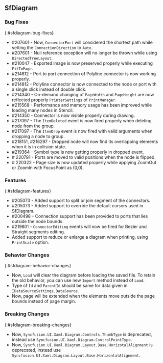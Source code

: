 ## SfDiagram

### Bug Fixes
{:#sfdiagram-bug-fixes}

* \#207601 - Now, `ConnectorPort` will considered the shortest path while setting the `ConnectionDirection` to `Auto`.
* \#207601 - Null reference exception will no longer be thrown while using `DirectedTreeLayout`.
* \#210047 - Exported image is now preserved properly while executing `FitToPage`.
* \#214812 - Port to port connection of Polyline connector is now working properly.
* \#214812 - Polyline connector is now connected to the node or port with a single click instead of double click.
* \#214340 - On-demand changing of `PageWidth` and `PageHeight` are now reflected properly `PrinterSettings` of `PrintManager`.
* \#215568 - Performance and memory usage has been improved while loading many nodes in Stencil.
* \#214350 - Connector is now visible properly during drawing.
* \#217097 - The `ItemDeleted` event is now fired properly when deleting node from the group.
* \#217097 - The `ItemDrop` event is now fired with valid arguments when dropping a node to group.
* \#218151, #216297 - Dropped node will now find its overlapping elements when it is in collision state.
* \#219364 - Symbol type is now getting properly in dropped event.
* \# 220791 - Ports are moved to valid positions when the node is flipped.
* \# 220322 - Page size is now updated properly while applying ZoomOut or ZoomIn with FocusPoint as (0,0).


### Features
{:#sfdiagram-features}
* #205073 - Added support to split or join segment of the connectors.
* #205073 - Added support to override the default cursors used in SfDiagram.
* #200498 - Connection support has been provided to ports that lies outside the node bounds.
* #219801 - `ConnectorEditing` events will now be fired for Bezier and Straight segments editing.
* Added support to reduce or enlarge a diagram when printing, using `PrintScale` option.


### Behavior Changes
{:#sfdiagram-behavior-changes}
* Now, `Load` will clear the diagram before loading the saved file. To retain the old behavior, you can use new `Import` method instead of `Load`.
* Type of `Id` and `ParentId` should be same for data given in `IDataSourceSettings.DataSource`.
* Now, page will be extended when the elements move outside the page bounds instead of page margin.


### Breaking Changes
{:#sfdiagram-breaking-changes}
* Now, `Syncfusion.UI.Xaml.Diagram.Controls.ThumbType` is deprecated, instead use `Syncfusion.UI.Xaml.Diagram.ControlPointType`.
* Now, `Syncfusion.UI.Xaml.Diagram.Layout.Base.HorizotalAlignment` is deprecated, instead use `Syncfusion.UI.Xaml.Diagram.Layout.Base.HorizontalAlignment`.



